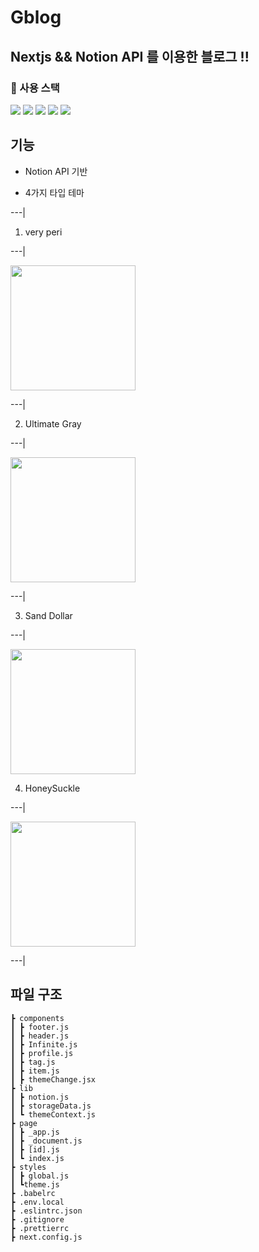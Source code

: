 <h1> Gblog</h1>

## Nextjs && Notion API 를 이용한 블로그 !!

### 🔧 사용 스택

<div style={}>
<img src="https://img.shields.io/badge/react-61DAFB?style=for-the-badge&logo=react&logoColor=black">
<img src="https://img.shields.io/badge/next.js-000000?style=for-the-badge&logo=nextdotjs&logoColor=white"/>
<img  src="https://img.shields.io/badge/styled--components-DB7093?style=for-the-badge&logo=styled-components&logoColor=white" />
<img  src="https://img.shields.io/badge/JavaScript-323330?style=for-the-badge&logo=javascript&logoColor=F7DF1E" />
<img src="https://img.shields.io/badge/Notion-000000?style=for-the-badge&logo=notion&logoColor=white" />
</div>

## 기능

- Notion API 기반

- 4가지 타입 테마

---|

1.  very peri

---|

   <img src="https://user-images.githubusercontent.com/102665966/199334484-137ef567-5b3f-480f-b8cc-2b8ed9b2a86a.png" width="200" />

---|

2.  Ultimate Gray

---|

   <img src="https://user-images.githubusercontent.com/102665966/199334654-2a6d05a2-ca3f-4a9e-80bb-ad6c58e4c52d.png" width="200"/>

---|

3.  Sand Dollar

---|

  <img  src="https://user-images.githubusercontent.com/102665966/199334661-ced7f8b0-a5fb-437a-9546-32f744f4e67d.png" width="200"/>

4.  HoneySuckle

---|

   <img src="https://user-images.githubusercontent.com/102665966/199334668-3275e613-3de5-4b90-8743-e76513ac67b1.png" width="200"/>

---|

## 파일 구조

```
┣ components
┃ ┣ footer.js
┃ ┣ header.js
┃ ┣ Infinite.js
┃ ┣ profile.js
┃ ┣ tag.js
┃ ┣ item.js
┃ ┣ themeChange.jsx
┣ lib
┃ ┣ notion.js
┃ ┣ storageData.js
┃ ┗ themeContext.js
┣ page
┃ ┣ _app.js
┃ ┣ _document.js
┃ ┣ [id].js
┃ ┗ index.js
┣ styles
┃ ┣ global.js
┃ ┗theme.js
┣ .babelrc
┣ .env.local
┣ .eslintrc.json
┣ .gitignore
┣ .prettierrc
┣ next.config.js

```
